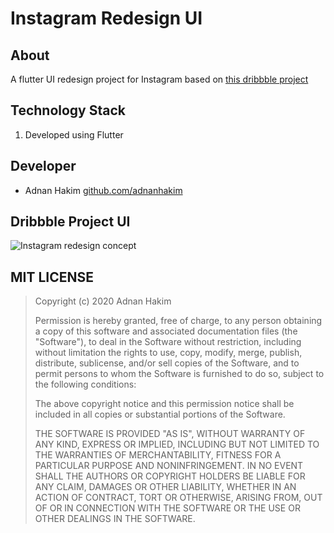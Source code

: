 # Instagram Redesign UI

## About

A flutter UI redesign project for Instagram based on [this dribbble project](https://dribbble.com/shots/6349659-Instagram-redesign-concept)

## Technology Stack

1. Developed using Flutter

## Developer

-  Adnan Hakim [github.com/adnanhakim](https://github.com/adnanhakim)

## Dribbble Project UI

![Instagram redesign concept](https://cdn.dribbble.com/users/1192538/screenshots/6349659/instagram_4x.png?compress=1&resize=800x600)

## MIT LICENSE

> Copyright (c) 2020 Adnan Hakim
>
> Permission is hereby granted, free of charge, to any person obtaining a copy
> of this software and associated documentation files (the "Software"), to deal
> in the Software without restriction, including without limitation the rights
> to use, copy, modify, merge, publish, distribute, sublicense, and/or sell
> copies of the Software, and to permit persons to whom the Software is
> furnished to do so, subject to the following conditions:
>
> The above copyright notice and this permission notice shall be included in all
> copies or substantial portions of the Software.
>
> THE SOFTWARE IS PROVIDED "AS IS", WITHOUT WARRANTY OF ANY KIND, EXPRESS OR
> IMPLIED, INCLUDING BUT NOT LIMITED TO THE WARRANTIES OF MERCHANTABILITY,
> FITNESS FOR A PARTICULAR PURPOSE AND NONINFRINGEMENT. IN NO EVENT SHALL THE
> AUTHORS OR COPYRIGHT HOLDERS BE LIABLE FOR ANY CLAIM, DAMAGES OR OTHER
> LIABILITY, WHETHER IN AN ACTION OF CONTRACT, TORT OR OTHERWISE, ARISING FROM,
> OUT OF OR IN CONNECTION WITH THE SOFTWARE OR THE USE OR OTHER DEALINGS IN THE
> SOFTWARE.
